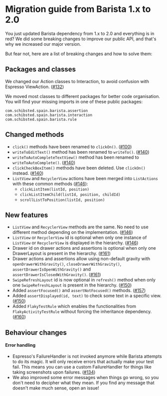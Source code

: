 # Migration guide from Barista 1.x to 2.0

You just updated Barista dependency from 1.x to 2.0 and everything is in red?
We did some breaking changes to improve our public API, and that's why we increased our major version.

But fear not, here are a list of breaking changes and how to solve them:

## Packages and classes
We changed our Action classes to Interaction, to avoid confusion with Espresso ViewAction. ([#132](https://github.com/SchibstedSpain/Barista/issues/132))

We moved most classes to different packages for better code organisation. You will find your missing imports in one of these public packages:
```
com.schibsted.spain.barista.assertion
com.schibsted.spain.barista.interaction
com.schibsted.spain.barista.rule
```

## Changed methods
- `click()` methods have been renamed to `clickOn()`. ([#100](https://github.com/SchibstedSpain/Barista/issues/100))
- `writeToEditText()` method has been renamed to `writeTo()`. ([#140](https://github.com/SchibstedSpain/Barista/issues/140))
- `writeToAutoCompleteTextView()` method has been renamed to `writeToAutoComplete()`. ([#140](https://github.com/SchibstedSpain/Barista/issues/140))
- `clickCheckBoxItem()` methods have been deleted. Use `clickOn()` instead. ([#140](https://github.com/SchibstedSpain/Barista/issues/140))
- `ListView` and `RecyclerView` actions have been merged into `ListActions` with these common methods ([#146](https://github.com/SchibstedSpain/Barista/issues/146)):
  - `clickListItem(listId, position)`
  - `clickListItemChild(listId, position, childId)`
  - `scrollListToPosition(listId, position)`

## New features
- `ListView` and `RecyclerView` methods are the same. No need to use different method depending on the implementation. ([#146](https://github.com/SchibstedSpain/Barista/pull/146))
- `ListView` or `RecyclerView` id is optional when only one instance of `ListView` or `RecyclerView` is displayed in the hierarchy. ([#146](https://github.com/SchibstedSpain/Barista/pull/146))
- Drawer id on drawer actions and assertions is optional when only one DrawerLayout is present in the hierarchy. ([#161](https://github.com/SchibstedSpain/Barista/pull/161))
- Drawer actions and assertions allow using non-default gravity with `openDrawerWithGravity()`, `closeDrawerWithGravity()`, `assertDrawerIsOpenWithGravity()` and `assertDrawerIsClosedWithGravity()`. ([#161](https://github.com/SchibstedSpain/Barista/pull/161))
- `SwipeRefreshLayout` id is now optional in `refresh()` method when only one `SwipeRefreshLayout` is present in the hierarchy. ([#150](https://github.com/SchibstedSpain/Barista/pull/150))
- Added `assertFocused()` and `assertNotFocused()` methods.
([#157](https://github.com/SchibstedSpain/Barista/pull/157))
- Added `assertDisplayed(id, text)` to check some text in a specific view. ([#150](https://github.com/SchibstedSpain/Barista/pull/150))
- Added `FlakyTestRule` which enables the functionalities from `FlakyActivityTestRule` without forcing the inheritance dependency. ([#160](https://github.com/SchibstedSpain/Barista/pull/160))

## Behaviour changes

#### Error handling
- Espresso's FailureHandler is not invoked anymore while Barista attempts to do its magic. It will only receive errors that actually make your test fail. This means you can use a custom FailureHandler for things like taking screenshots upon failures. ([#134](https://github.com/SchibstedSpain/Barista/pull/134))
- We also improved some error messages when things go wrong, so you don't need to decipher what they mean. If you find any message that doesn't make much sense, open an issue!
